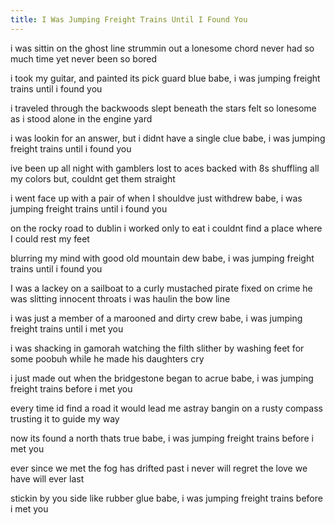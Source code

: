 ```yaml
---
title: I Was Jumping Freight Trains Until I Found You
---
```


i was sittin on the ghost line
strummin out a lonesome chord
never had so much time
yet never been so bored

i took my guitar, and painted its pick guard blue
babe, i was jumping freight trains until i found you

i traveled through the backwoods
slept beneath the stars
felt so lonesome as i stood
alone in the engine yard

i was lookin for an answer, but i didnt have a single clue
babe, i was jumping freight trains until i found you

ive been up all night with gamblers
lost to aces backed with 8s
shuffling all my colors
but, couldnt get them straight

i went face up with a pair of when I shouldve just withdrew
babe, i was jumping freight trains until i found you

on the rocky road to dublin
i worked only to eat
i couldnt find a place
where I could rest my feet

blurring my mind with good old mountain dew
babe, i was jumping freight trains until i found you

I was a lackey on a sailboat
to a curly mustached pirate fixed on crime
he was slitting innocent throats
i was haulin the bow line

i was just a member of a marooned and dirty crew
babe, i was jumping freight trains until i met you

i was shacking in gamorah
watching the filth slither by
washing feet for some poobuh
while he made his daughters cry

i just made out when the bridgestone began to acrue
babe, i was jumping freight trains before i met you

every time id find a road
it would lead me astray
bangin on a rusty compass
trusting it to guide my way

now its found a north thats true
babe, i was jumping freight trains before i met you

ever since we met
the fog has drifted past
i never will regret
the love we have will ever last

stickin by you side like rubber glue
babe, i was jumping freight trains before i met you
